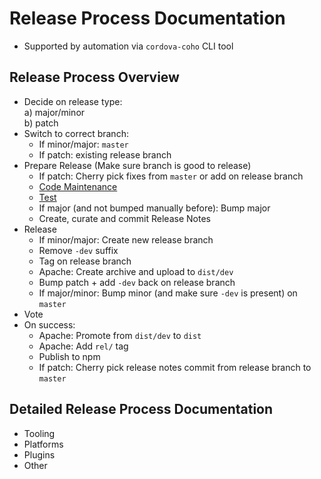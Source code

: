 # Release Process Documentation

- Supported by automation via `cordova-coho` CLI tool

## Release Process Overview

- Decide on release type:   
  a) major/minor  
  b) patch
- Switch to correct branch:   
  - If minor/major: `master`  
  - If patch: existing release branch
- Prepare Release (Make sure branch is good to release)
  - If patch: Cherry pick fixes from `master` or add on release branch
  - [Code Maintenance](TODO)
  - [Test](TODO)
  - If major (and not bumped manually before): Bump major
  - Create, curate and commit Release Notes
- Release
  - If minor/major: Create new release branch
  - Remove `-dev` suffix
  - Tag on release branch
  - Apache: Create archive and upload to `dist/dev`
  - Bump patch + add `-dev` back on release branch
  - If major/minor: Bump minor (and make sure `-dev` is present) on `master`
- Vote
- On success:
  - Apache: Promote from `dist/dev` to `dist`
  - Apache: Add `rel/` tag
  - Publish to npm
  - If patch: Cherry pick release notes commit from release branch to `master`
  
## Detailed Release Process Documentation

- Tooling
- Platforms
- Plugins
- Other
